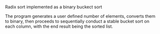 Radix sort implemented as a binary buckect sort

The program generates a user defined number of elements, converts them to binary, then proceeds to sequentially conduct a stable bucket sort on each column, with the end result being the sorted list.

